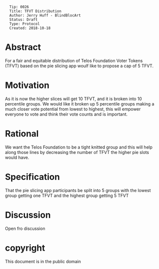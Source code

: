       Tip: 0026
      Title: TFVT Distribution
      Author: Jerry Huff - BlindBlocArt
      Status: Draft
      Type: Protocol
      Created: 2018-10-18
      
      
# Abstract
 
For a fair and equitable distribution of Telos Foundation Voter Tokens (TFVT) based on the pie slicing app woulf like to 
propose a cap of 5 TFVT. 

# Motivation

As it is now the higher slices will get 10 TFVT, and it is broken into 10 percentile groups. We would like it broken up 
5 percentile groups making a much closer vote potential from lowest to highest, this will empower everyone to vote and think 
their vote counts and is important.

# Rational

We want the Telos Foundation to be a tight knitted group and this will help along those lines by decreasing the number of TFVT
the higher pie slots would have.

# Specification

That the pie slicing app participants be split into 5 groups with the lowest group getting one TFVT and the highest group 
getting 5 TFVT

# Discussion

Open fro discussion

# copyright

This document is in the public domain
